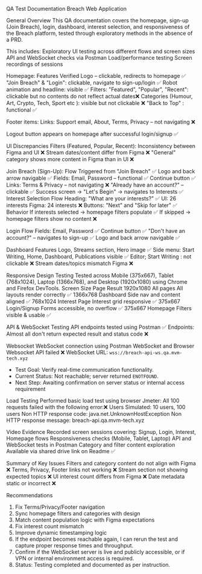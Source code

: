 QA Test Documentation Breach Web Application

General Overview
This QA documentation covers the homepage, sign-up (Join Breach), login, dashboard, interest selection, and responsiveness of the Breach platform, tested through exploratory methods in the absence of a PRD. 

This includes:
    Exploratory UI testing across different flows and screen sizes
    API and WebSocket checks via Postman
    Load/performance testing
    Screen recordings of sessions

Homepage: Features Verified
    Logo –                             clickable, redirects to homepage ✅
    "Join Breach" & "Login":           clickable, navigate to sign-up/login ✅
    Robot animation and headline:       visible ✅
    Filters: "Featured", "Popular", "Recent":  clickable but no contents do not reflect actual dates❌
    Categories (Humour, Art, Crypto, Tech, Sport etc ):  visible but not clickable ❌
    "Back to Top" :  functional ✅

Footer items:
    Links: Support email, About, Terms, Privacy – not navigating ❌

Logout button appears on homepage after successful login/signup ✅

UI Discrepancies
    Filters (Featured, Popular, Recent):  Inconsistency between Figma and UI  ❌
    Stream dates/content differ from Figma ❌
    "General" category shows more content in Figma than in UI ❌


Join Breach (Sign-Up): Flow
    Triggered from "Join Breach" ✅
    Logo and back arrow navigable ✅
    Fields: Email, Password – functional ✅
    Continue button ✅
    Links: Terms & Privacy – not navigating ❌
    "Already have an account?" – clickable ✅
    Success screen → "Let's Begin" → navigates to Interests ✅
    Interest Selection Flow
    Heading: "What are your interests?" ✅
    UI: 26 interests
    Figma: 24 interests ❌
    Buttons: "Next" and "Skip for later" ✅
Behavior
    If interests selected → homepage filters populate ✅
    If skipped → homepage filters show no content ❌


Login Flow
    Fields: Email, Password ✅
    Continue button ✅
    "Don't have an account?" – navigates to sign-up ✅
    Logo and back arrow navigable ✅


Dashboard Features
    Logo, Streams section, Hero image ✅
    Side menu: Start Writing, Home, Dashboard, Publications visible ✅
    Editor; Start Writing : not clickable ❌
    Stream dates/topics mismatch Figma ❌


Responsive Design Testing
Tested across Mobile (375x667), Tablet (768x1024), Laptop (1366x768), and Desktop (1920x1080) using Chrome and Firefox DevTools.
Screen Size                         Page                                Result
1920x1080                           All pages                           All layouts render correctly ✅
1366x768                            Dashboard                           Side nav and content aligned ✅
768x1024                            Interest Page                       Interest grid responsive ✅
375x667                             Login/Signup                        Forms accessible, no overflow ✅
375x667                             Homepage                            Filters visible & usable ✅

API & WebSocket Testing
    API endpoints tested using Postman ✅
    Endpoints: Almost all don't return expected result and status code ❌

Websocket
    WebSocket connection using Postman WebSocket and Browser Websocket API failed ❌
    WebSocket URL: `wss://breach-api-ws.qa.mvm-tech.xyz`
- Test Goal: Verify real-time communication functionality.
- Current Status: Not reachable; server returned `ENOTFOUND`.
- Next Step: Awaiting confirmation on server status or internal access requirement


Load Testing
    Performed basic load test using browser Jmeter:
    All 100 requests failed with the following error:❌
    Users Simulated: 10 users, 100 users
    Non HTTP response code: java.net.UnknownHostException
    Non HTTP response message: breach-api.qa.mvm-tech.xyz


Video Evidence
    Recorded screen sessions covering:
    Signup, Login, Interest, Homepage flows
    Responsiveness checks (Mobile, Tablet, Laptop)
    API and WebSocket tests in Postman
    Category and filter content exploration
    Available via shared drive link on Readme ✅

Summary of Key Issues
    Filters and category content do not align with Figma ❌
    Terms, Privacy, Footer links not working ❌
    Stream section not showing expected topics ❌
    UI interest count differs from Figma ❌
    Date metadata static or incorrect ❌

Recommendations
1. Fix Terms/Privacy/Footer navigation
2. Sync homepage filters and categories with design
3. Match content population logic with Figma expectations
4. Fix interest count mismatch
5. Improve dynamic timestamping logic
6. If the endpoint becomes reachable again, I can rerun the test and capture proper response times and throughput.
7. Confirm if the WebSocket server is live and publicly accessible, or if VPN or internal environment access is required.
8. Status: Testing completed and documented as per instruction.








